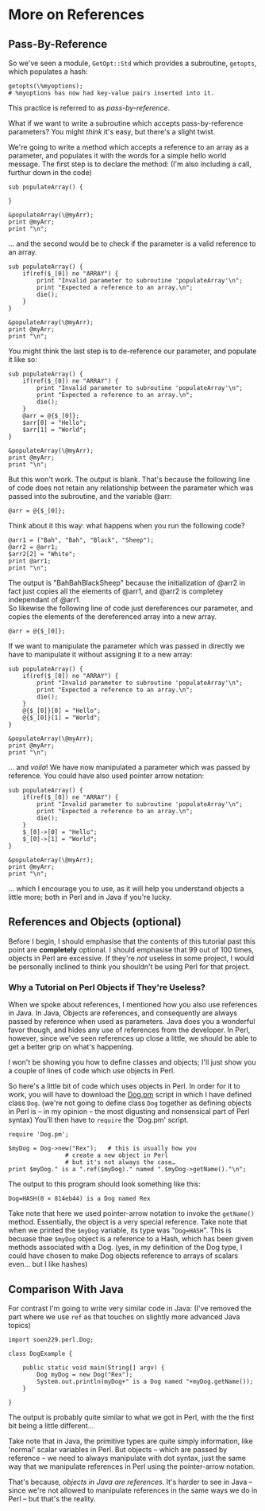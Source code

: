 # More on References

## Pass-By-Reference

So we've seen a module, `GetOpt::Std` which provides a subroutine, `getopts`, which populates a hash:

    getopts(\%myoptions);
    # %myoptions has now had key-value pairs inserted into it.

This practice is referred to as _pass-by-reference_.

What if we want to write a subroutine which accepts pass-by-reference parameters? You might _think_ it's easy, but there's a slight twist.

We're going to write a method which accepts a reference to an array as a parameter, and populates it with the words for a simple hello world message. The first step is to declare the method: (I'm also including a call, furthur down in the code)

    sub populateArray() {

    }

    &populateArray(\@myArr);
    print @myArr;
    print "\n";

... and the second would be to check if the parameter is a valid reference to an array.

    sub populateArray() {
    	if(ref($_[0]) ne "ARRAY") {
    		print "Invalid parameter to subroutine 'populateArray'\n";
    		print "Expected a reference to an array.\n";
    		die();
    	}
    }

    &populateArray(\@myArr);
    print @myArr;
    print "\n";

You might think the last step is to de-reference our parameter, and populate it like so:

    sub populateArray() {
    	if(ref($_[0]) ne "ARRAY") {
    		print "Invalid parameter to subroutine 'populateArray'\n";
    		print "Expected a reference to an array.\n";
    		die();
    	}
    	@arr = @{$_[0]};
    	$arr[0] = "Hello";
    	$arr[1] = "World";
    }

    &populateArray(\@myArr);
    print @myArr;
    print "\n";

But this won't work. The output is blank. That's because the following line of code does not retain any relationship between the parameter which was passed into the subroutine, and the variable @arr:

    @arr = @{$_[0]};

Think about it this way: what happens when you run the following code?

    @arr1 = ("Bah", "Bah", "Black", "Sheep");
    @arr2 = @arr1;
    $arr2[2] = "White";
    print @arr1;
    print "\n";

The output is "BahBahBlackSheep" because the initialization of @arr2 in fact just copies all the elements of @arr1, and @arr2 is completey independant of @arr1.  
So likewise the following line of code just dereferences our parameter, and copies the elements of the dereferenced array into a new array.

    @arr = @{$_[0]};

If we want to manipulate the parameter which was passed in directly we have to manipulate it without assigning it to a new array:

    sub populateArray() {
    	if(ref($_[0]) ne "ARRAY") {
    		print "Invalid parameter to subroutine 'populateArray'\n";
    		print "Expected a reference to an array.\n";
    		die();
    	}
    	@{$_[0]}[0] = "Hello";
    	@{$_[0]}[1] = "World";
    }

    &populateArray(\@myArr);
    print @myArr;
    print "\n";

... and _voila_! We have now manipulated a parameter which was passed by reference. You could have also used pointer arrow notation:

    sub populateArray() {
    	if(ref($_[0]) ne "ARRAY") {
    		print "Invalid parameter to subroutine 'populateArray'\n";
    		print "Expected a reference to an array.\n";
    		die();
    	}
    	$_[0]->[0] = "Hello";
    	$_[0]->[1] = "World";
    }

    &populateArray(\@myArr);
    print @myArr;
    print "\n";

... which I encourage you to use, as it will help you understand objects a little more; both in Perl and in Java if you're lucky.

## References and Objects (optional)

Before I begin, I should emphasise that the contents of this tutorial past this point are **completely** optional. I should emphasise that 99 out of 100 times, objects in Perl are excessive. If they're _not_ useless in some project, I would be personally inclined to think you shouldn't be using Perl for that project.

### Why a Tutorial on Perl Objects if They're Useless?

When we spoke about references, I mentioned how you also use references in Java. In Java, Objects are references, and consequently are always passed by reference when used as parameters. Java does you a wonderful favor though, and hides any use of references from the developer. In Perl, however, since we've seen references up close a little, we should be able to get a better grip on what's happening.

I won't be showing you how to define classes and objects; I'll just show you a couple of lines of code which use objects in Perl.

So here's a little bit of code which uses objects in Perl. In order for it to work, you will have to download the [Dog.pm](scripts/Dog.pm) script in which I have defined class `Dog`. (we're not going to define class `Dog` together as defining objects in Perl is – in my opinion – the most digusting and nonsensical part of Perl syntax) You'll then have to `require` the 'Dog.pm' script.

    require 'Dog.pm';

    $myDog = Dog->new("Rex");	# this is usually how you 
    				# create a new object in Perl
    				# but it's not always the case…
    print $myDog." is a ".ref($myDog)." named ".$myDog->getName()."\n";

The output to this program should look something like this:

    Dog=HASH(0 × 814eb44) is a Dog named Rex

Take note that here we used pointer-arrow notation to invoke the `getName()` method. Essentially, the object is a very special reference. Take note that when we printed the `$myDog` variable, its type was "`Dog=HASH`". This is becuase thae `$myDog` object is a reference to a Hash, which has been given methods associated with a Dog. (yes, in my definition of the Dog type, I could have chosen to make Dog objects reference to arrays of scalars even… but I like hashes)

## Comparison With Java

For contrast I'm going to write very similar code in Java: (I've removed the part where we use `ref` as that touches on slightly more advanced Java topics)

    import soen229.perl.Dog;

    class DogExample {

    	public static void main(String[] argv) {
    		Dog myDog = new Dog("Rex");
    		System.out.println(myDog+" is a Dog named "+myDog.getName());
    	}

    }

The output is probably quite similar to what we got in Perl, with the the first bit being a little different…

Take note that in Java, the primitive types are quite simply information, like 'normal' scalar variables in Perl. But objects – which are passed by reference – we need to always manipulate with dot syntax, just the same way that we manipulate references in Perl using the pointer-arrow notation.

That's because, _objects in Java are references_. It's harder to see in Java – since we're not allowed to manipulate references in the same ways we do in Perl – but that's the reality.
